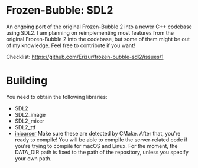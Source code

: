 # Frozen-Bubble: SDL2
An ongoing port of the original Frozen-Bubble 2 into a newer C++ codebase using SDL2. I am planning on reimplementing most features from the original Frozen-Bubble 2 into the codebase, but some of them might be out of my knowledge. Feel free to contribute if you want!

Checklist: https://github.com/Erizur/frozen-bubble-sdl2/issues/1

# Building
You need to obtain the following libraries: 
- SDL2
- SDL2_image
- SDL2_mixer
- SDL2_ttf
- [iniparser](https://github.com/ndevilla/iniparser)
Make sure these are detected by CMake. After that, you're ready to compile!
You will be able to compile the server-related code if you're trying to compile for macOS and Linux.
For the moment, the DATA_DIR path is fixed to the path of the repository, unless you specify your own path.
